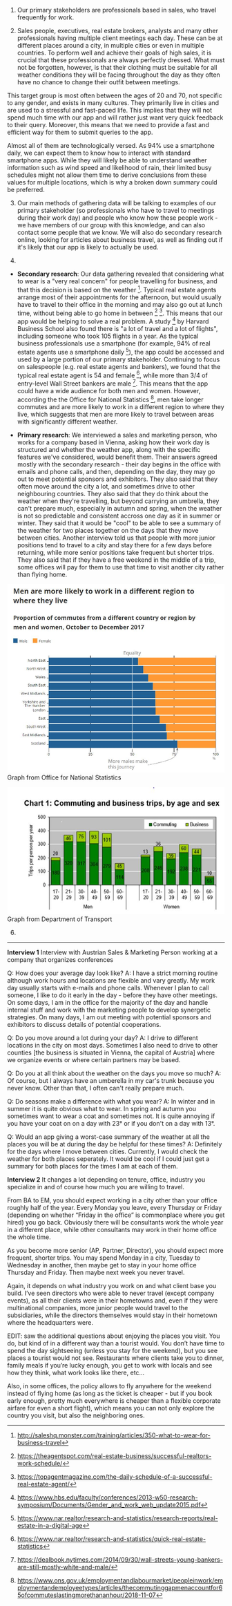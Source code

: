 1. Our primary stakeholders are professionals based in sales, who travel frequently for work.

2. Sales people, executives, real estate brokers, analysts and many other professionals having multiple client meetings each day. These can be at different places around a city, in multiple cities or even in multiple countries. To perform well and achieve their goals of high sales, it is crucial that these professionals are always perfectly dressed. What must not be forgotten, however, is that their clothing must be suitable for all weather conditions they will be facing throughout the day as they often have no chance to change their outfit between meetings.

This target group is most often between the ages of 20 and 70, not specific to any gender, and exists in many cultures. They primarily live in cities and are used to a stressful and fast-paced life. This implies that they will not spend much time with our app and will rather just want very quick feedback to their query. Moreover, this means that we need to provide a fast and efficient way for them to submit queries to the app.

Almost all of them are technologically versed. As 94% use a smartphone daily, we can expect them to know how to interact with standard smartphone apps. While they will likely be able to understand weather information such as wind speed and likelihood of rain, their limited busy schedules might not allow them time to derive conclusions from these values for multiple locations, which is why a broken down summary could be preferred.

3. Our main methods of gathering data will be talking to examples of our primary stakeholder (so professionals who have to travel to meetings during their work day) and people who know how these people work - we have members of our group with this knowledge, and can also contact some people that we know. We will also do secondary research online, looking for articles about business travel, as well as finding out if it's likely that our app is likely to actually be used.

4. 
* __Secondary research__: Our data gathering revealed that considering what to wear is a "very real concern" for people travelling for business, and that this decision is based on the weather [^1]. Typical real estate agents arrange most of their appointments for the afternoon, but would usually have to travel to their office in the morning and may also go out at lunch time, without being able to go home in between [^5] [^6]. This means that our app would be helping to solve a real problem.
A study [^7] by Harvard Business School also found there is "a lot of travel and a lot of flights", including someone who took 105 flights in a year.
As the typical business professionals use a smartphone (for example, 94% of real estate agents use a smartphone daily [^2]), the app could be accessed and used by a large portion of our primary stakeholder.
Continuing to focus on salespeople (e.g. real estate agents and bankers), we found that the typical real estate agent is 54 and female [^3], while more than 3/4 of entry-level Wall Street bankers are male [^4]. This means that the app could have a wide audience for both men and women. However, according the the Office for National Statistics [^8], men take longer commutes and are more likely to work in a different region to where they live, which suggests that men are more likely to travel between areas with significantly different weather.

* __Primary research__: We interviewed a sales and marketing person, who works for a company based in Vienna, asking how their work day is structured and whether the weather app, along with the specific features we've considered, would benefit them. Their answers agreed mostly with the secondary research - their day begins in the office with emails and phone calls, and then, depending on the day, they may go out to meet potential sponsors and exhibitors. They also said that they often move around the city a lot, and sometimes drive to other neighbouring countries. They also said that they do think about the weather when they're travelling, but beyond carrying an umbrella, they can't prepare much, especially in autumn and spring, when the weather is not so predictable and consistent accross one day as it in summer or winter. They said that it would be "cool" to be able to see a summary of the weather for two places together on the days that they move between cities. Another interview told us that people with more junior positions tend to travel to a city and stay there for a few days before returning, while more senior positions take frequent but shorter trips. They also said that if they have a free weekend in the middle of a trip, some offices will pay for them to use that time to visit another city rather than flying home.

![alt text](https://github.com/btfs2/studious-spork/blob/master/Planning/officeForNationalStatistics.JPG "Office for National Statistics")
Graph from Office for National Statistics

![alt text](https://github.com/btfs2/studious-spork/blob/master/Planning/commutingAndBusinessTrips.png "Department of Transport")
Graph from Department of Transport




[^1]: http://saleshq.monster.com/training/articles/350-what-to-wear-for-business-travel

[^2]: https://www.nar.realtor/research-and-statistics/research-reports/real-estate-in-a-digital-age

[^3]: https://www.nar.realtor/research-and-statistics/quick-real-estate-statistics

[^4]: https://dealbook.nytimes.com/2014/09/30/wall-streets-young-bankers-are-still-mostly-white-and-male/

[^5]: https://theagentspot.com/real-estate-business/successful-realtors-work-schedule/

[^6]: https://topagentmagazine.com/the-daily-schedule-of-a-successful-real-estate-agent/

[^7]: https://www.hbs.edu/faculty/conferences/2013-w50-research-symposium/Documents/Gender_and_work_web_update2015.pdf

[^8]: https://www.ons.gov.uk/employmentandlabourmarket/peopleinwork/employmentandemployeetypes/articles/thecommutinggapmenaccountfor65ofcommuteslastingmorethananhour/2018-11-07


6. 


____________
__Interview 1__
Interview with Austrian Sales & Marketing Person working at a company that organizes conferences

Q: How does your average day look like? A: I have a strict morning routine although work hours and locations are flexible and vary greatly. My work day usually starts with e-mails and phone calls. Whenever I plan to call someone, I like to do it early in the day - before they have other meetings. On some days, I am in the office for the majority of the day and handle internal stuff and work with the marketing people to develop synergetic strategies. On many days, I am out meeting with potential sponsors and exhibitors to discuss details of potential cooperations.

Q: Do you move around a lot during your day? A: I drive to different locations in the city on most days. Sometimes I also need to drive to other counties [the business is situated in Vienna, the capital of Austria] where we organize events or where certain partners may be based.

Q: Do you at all think about the weather on the days you move so much? A: Of course, but I always have an umberella in my car's trunk because you never know. Other than that, I often can't really prepare much.

Q: Do seasons make a difference with what you wear? A: In winter and in summer it is quite obvious what to wear. In spring and autumn you sometimes want to wear a coat and sometimes not. It is quite annoying if you have your coat on on a day with 23° or if you don't on a day with 13°.

Q: Would an app giving a worst-case summary of the weather at all the places you will be at during the day be helpful for these times? A: Definitely for the days where I move between cities. Currently, I would check the weather for both places seperately. It would be cool if I could just get a summary for both places for the times I am at each of them.


__Interview 2__
It changes a lot depending on tenure, office, industry you specialize in and of course how much you are willing to travel.

From BA to EM, you should expect working in a city other than your office roughly half of the year. Every Monday you leave, every Thursday or Friday (depending on whether “Friday in the office” is commonplace where you get hired) you go back. Obviously there will be consultants work the whole year in a different place, while other consultants may work in their home office the whole time.

As you become more senior (AP, Partner, Director), you should expect more frequent, shorter trips. You may spend Monday in a city, Tuesday to Wednesday in another, then maybe get to stay in your home office Thursday and Friday. Then maybe next week you never travel.

Again, it depends on what industry you work on and what client base you build. I’ve seen directors who were able to never travel (except company events), as all their clients were in their hometowns and, even if they were multinational companies, more junior people would travel to the subsidiaries, while the directors themselves would stay in their hometown where the headquarters were.

EDIT: saw the additional questions about enjoying the places you visit. You do, but kind of in a different way than a tourist would. You don’t have time to spend the day sightseeing (unless you stay for the weekend), but you see places a tourist would not see. Restaurants where clients take you to dinner, family meals if you’re lucky enough, you get to work with locals and see how they think, what work looks like there, etc…

Also, in some offices, the policy allows to fly anywhere for the weekend instead of flying home (as long as the ticket is cheaper - but if you book early enough, pretty much everywhere is cheaper than a flexible corporate airfare for even a short flight), which means you can not only explore the country you visit, but also the neighboring ones.
